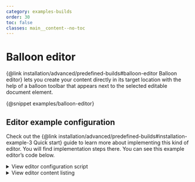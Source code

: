 ```yaml
---
category: examples-builds
order: 30
toc: false
classes: main__content--no-toc
---
```


# Balloon editor

{@link installation/advanced/predefined-builds#balloon-editor Balloon editor} lets you create your content directly in its target location with the help of a balloon toolbar that appears next to the selected editable document element.

{@snippet examples/balloon-editor}
## Editor example configuration

Check out the {@link installation/advanced/predefined-builds#installation-example-3 Quick start} guide to learn more about implementing this kind of editor. You will find implementation steps there. You can see this example editor’s code below.

<details>
<summary>View editor configuration script</summary>

```js

import BaloonEditor from '@ckeditor/ckeditor5-build-baloon/src/ckeditor';
import CloudServices from '@ckeditor/ckeditor5-cloud-services/src/cloudservices';

BalloonEditor
	.create( document.querySelector( '#snippet-balloon-editor' ), {
        cloudServices: {
                    // PROVIDE CORRECT VALUES HERE:
                    tokenUrl: 'https://example.com/cs-token-endpoint',
                    uploadUrl: 'https://your-organization-id.cke-cs.com/easyimage/upload/',
                    webSocketUrl: 'your-organization-id.cke-cs.com/ws/'
                },
		ui: {
			viewportOffset: {
				top: window.getViewportTopOffsetConfig()
			}
		}
	} )
	.then( editor => {
		window.editor = editor;
	} )
	.catch( err => {
		console.error( err );
	} );

```

</details>

<details>
<summary>View editor content listing</summary>

```html
<div id="snippet-balloon-editor">
	Editor content is inserted here.
</div>

<style>
	/* Restrict the width of the editor to isolate it from the content of the guide. */
	#snippet-balloon-editor {
		margin-left: 5%;
		margin-right: 5%;
	}
</style>

```

</details>
